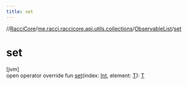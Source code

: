 ```yaml
---
title: set
---
```

//[RacciCore](../../../index.html)/[me.racci.raccicore.api.utils.collections](../index.html)/[ObservableList](index.html)/[set](set.html)



# set



[jvm]\
open operator override fun [set](set.html)(index: [Int](https://kotlinlang.org/api/latest/jvm/stdlib/kotlin/-int/index.html), element: [T](index.html)): [T](index.html)




